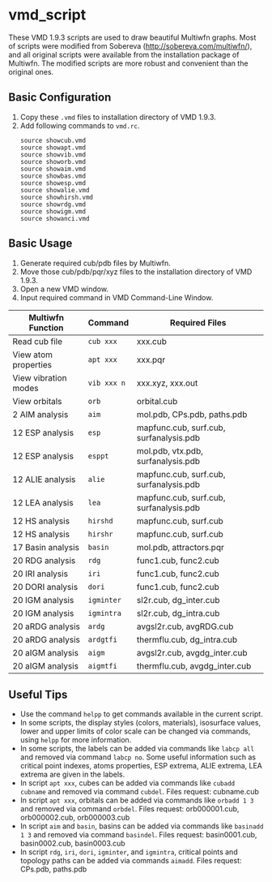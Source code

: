 # vmd_script
These VMD 1.9.3 scripts are used to draw beautiful Multiwfn graphs. Most of scripts were modified from Sobereva (http://sobereva.com/multiwfn/), and all original scripts were available from the installation package of Multiwfn. The modified scripts are more robust and convenient than the original ones.

## Basic Configuration
1. Copy these `.vmd` files to installation directory of VMD 1.9.3.
2. Add following commands to `vmd.rc`.
    ```
    source showcub.vmd
    source showapt.vmd
    source showvib.vmd
    source showorb.vmd
    source showaim.vmd
    source showbas.vmd
    source showesp.vmd
    source showalie.vmd
    source showhirsh.vmd
    source showrdg.vmd
    source showigm.vmd
    source showanci.vmd
    ```

## Basic Usage
1. Generate required cub/pdb files by Multiwfn.
2. Move those cub/pdb/pqr/xyz files to the installation directory of VMD 1.9.3.
3. Open a new VMD window.
4. Input required command in VMD Command-Line Window.

| Multiwfn Function     | Command      | Required Files                            |
| --------------------- | ------------ | ----------------------------------------- |
| Read cub file         | `cub xxx`    | xxx.cub                                   |
| View atom properties  | `apt xxx`    | xxx.pqr                                   |
| View vibration modes  | `vib xxx n`  | xxx.xyz, xxx.out                          |
| View orbitals         | `orb`        | orbital.cub                               |
| 2  AIM analysis       | `aim`        | mol.pdb, CPs.pdb, paths.pdb               |
| 12 ESP analysis       | `esp`        | mapfunc.cub, surf.cub, surfanalysis.pdb   |
| 12 ESP analysis       | `esppt`      | mol.pdb, vtx.pdb, surfanalysis.pdb        |
| 12 ALIE analysis      | `alie`       | mapfunc.cub, surf.cub, surfanalysis.pdb   |
| 12 LEA analysis       | `lea`        | mapfunc.cub, surf.cub, surfanalysis.pdb   |
| 12 HS analysis        | `hirshd`     | mapfunc.cub, surf.cub                     |
| 12 HS analysis        | `hirshr`     | mapfunc.cub, surf.cub                     |
| 17 Basin analysis     | `basin`      | mol.pdb, attractors.pqr                   |
| 20 RDG analysis       | `rdg`        | func1.cub, func2.cub                      |
| 20 IRI analysis       | `iri`        | func1.cub, func2.cub                      |
| 20 DORI analysis      | `dori`       | func1.cub, func2.cub                      |
| 20 IGM analysis       | `igminter`   | sl2r.cub, dg_inter.cub                    |
| 20 IGM analysis       | `igmintra`   | sl2r.cub, dg_intra.cub                    |
| 20 aRDG analysis      | `ardg`       | avgsl2r.cub, avgRDG.cub                   |
| 20 aRDG analysis      | `ardgtfi`    | thermflu.cub, dg_intra.cub                |
| 20 aIGM analysis      | `aigm`       | avgsl2r.cub, avgdg_inter.cub              |
| 20 aIGM analysis      | `aigmtfi`    | thermflu.cub, avgdg_inter.cub             |

## Useful Tips
- Use the command `helpp` to get commands available in the current script.
- In some scripts, the display styles (colors, materials), isosurface values, lower and upper limits of color scale can be changed via commands, using `helpp` for more information.
- In some scripts, the labels can be added via commands like `labcp all` and removed via command `labcp no`. Some useful information such as critical point indexes, atoms properties, ESP extrema, ALIE extrema, LEA extrema are given in the labels.
- In script `apt xxx`, cubes can be added via commands like `cubadd cubname` and removed via command `cubdel`. Files request: cubname.cub
- In script `apt xxx`, orbitals can be added via commands like `orbadd 1 3` and removed via command `orbdel`. Files request: orb000001.cub, orb000002.cub, orb000003.cub
- In script `aim` and `basin`, basins can be added via commands like `basinadd 1 3` and removed via command `basindel`. Files request: basin0001.cub, basin0002.cub, basin0003.cub
- In script `rdg`, `iri`, `dori`, `igminter`, and `igmintra`, critical points and topology paths can be added via commands `aimadd`. Files request: CPs.pdb, paths.pdb